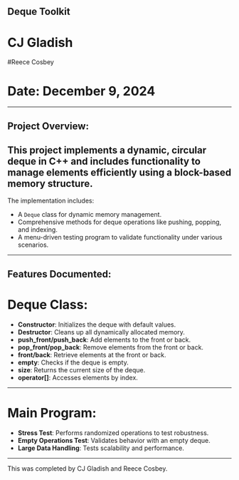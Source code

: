 ## Deque Toolkit
# CJ Gladish
#Reece Cosbey
# Date: December 9, 2024
---
## Project Overview:
This project implements a dynamic, circular deque in C++ and includes functionality to manage elements efficiently using a block-based memory structure. 
---
The implementation includes:

- A `Deque` class for dynamic memory management.
- Comprehensive methods for deque operations like pushing, popping, and indexing.
- A menu-driven testing program to validate functionality under various scenarios.
---
## Features Documented:
# Deque Class:

- **Constructor**: Initializes the deque with default values.
- **Destructor**: Cleans up all dynamically allocated memory.
- **push_front/push_back**: Add elements to the front or back.
- **pop_front/pop_back**: Remove elements from the front or back.
- **front/back**: Retrieve elements at the front or back.
- **empty**: Checks if the deque is empty.
- **size**: Returns the current size of the deque.
- **operator[]**: Accesses elements by index.
---
# Main Program:

- **Stress Test**: Performs randomized operations to test robustness.
- **Empty Operations Test**: Validates behavior with an empty deque.
- **Large Data Handling**: Tests scalability and performance.
---
This was completed by CJ Gladish and Reece Cosbey.
